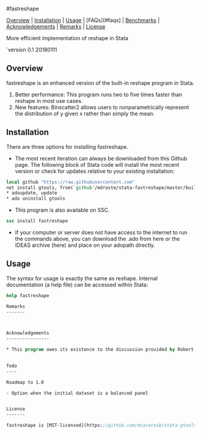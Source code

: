 
#fastreshape

[Overview](#overview)
| [Installation](#installation)
| [Usage](#usage)
| [FAQs](#faqs]
| [Benchmarks](#remarks)
| [Acknowledgements](#acknowledgements)
| [Remarks](#remarks)
| [License](#license)

More efficient implementation of reshape in Stata

`version 0.1 20180111

Overview
---------------------------------

fastreshape is an enhanced version of the built-in reshape program in Stata.

1. Better performance: This program runs two to five times faster than reshape in most use cases.
2. New features: Binscatter2 allows users to nonparametrically represent the distribution of y given x rather than simply the mean. 



Installation
------------

There are three options for installing fastreshape. 

- The most recent iteration can always be downloaded from this Github page. 
The following block of Stata code will install the most recent version 
or check for updates relative to your existing installation:

```stata
local github "https://raw.githubusercontent.com"
net install gtools, from(`github'/mdroste/stata-fastreshape/master/build/)
* adoupdate, update
* ado uninstall gtools
```

- This program is also available on SSC.
```stata
ssc install fastreshape
```

- If your computer or server does not have access to the internet to run the commands
above, you can download the .ado from here or the IDEAS archive (here) and place on your
adopath directly.


Usage
------------

The syntax for usage is exactly the same as reshape. Internal documentation (a help file)
can be accessed within Stata:
```stata
help fastreshape

Remarks
-------



Acknowledgements
----------------

* This program owes its existence to the discussion provided by Robert Picard, Daniel Feenberg and Paul Von Hippel at Statalist.

  
Todo
----

Roadmap to 1.0

- Option when the initial dataset is a balanced panel 


License
-------

fastreshape is [MIT-licensed](https://github.com/mcaceresb/stata-gtools/blob/master/LICENSE).

